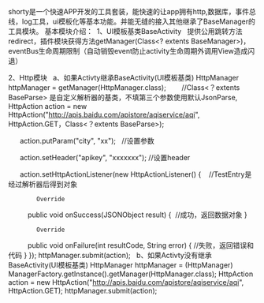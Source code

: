   shorty是一个快速APP开发的工具套装，能快速的让app拥有http,数据库，事件总线，log工具，ui模板化等基本功能。并能无缝的接入其他继承了BaseManager的工具模块。
  基本模块介绍：
  1、UI模板基类BaseActivity
    提供公用跳转方法redirect，插件模块获得方法getManager(Class<? extents BaseManager>)，eventBus生命周期限制（自动销毁event防止activity生命周期外调用View造成闪退）
    
  2、Http模块
    a、如果Activty继承BaseActivity(UI模板基类)
        HttpManager httpManager = getManager(HttpManager.class);
        //Class<？extents BaseParse> 是自定义解析器的基类，不填第三个参数使用默认JsonParse, 
        HttpAction action = new HttpAction("http://apis.baidu.com/apistore/aqiservice/aqi", HttpAction.GET，Class<？extents BaseParse>);

        action.putParam("city", "xx");   //设置参数

        action.setHeader("apikey", "xxxxxxx"); //设置header

        action.setHttpActionListener(new HttpActionListener<TestEntry>() {    //TestEntry是经过解析器后得到对象
                                         
            Override
            public void onSuccess(JSONObject result) {  //成功，返回数据对象
            }

            Override
            public void onFailure(int resultCode, String error) { //失败，返回错误和代码
            }
        });
        httpManager.submit(action);
    b、如果Activty没有继承BaseActivity(UI模板基类)
        HttpManager httpManager = (HttpManager) ManagerFactory.getInstance().getManager(HttpManager.class);
        HttpAction action = new HttpAction("http://apis.baidu.com/apistore/aqiservice/aqi", HttpAction.GET);
        httpManager.submit(action);
        
  
